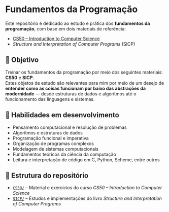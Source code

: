 # Fundamentos da Programação

Este repositório é dedicado ao estudo e prática dos **fundamentos da programação**, com base em dois materiais de referência:

- [CS50 – Introduction to Computer Science](https://cs50.harvard.edu/)
- *Structure and Interpretation of Computer Programs* (SICP)

## 🎯 Objetivo

Treinar os fundamentos da programação por meio dos seguintes materiais: **CS50** e **SICP**.  
Estes objetos de estudo são relevantes para mim por meio de um desejo de **entender como as coisas funcionam por baixo das abstrações da modernidade** — desde estruturas de dados e algoritmos até o funcionamento das linguagens e sistemas.

## 🧠 Habilidades em desenvolvimento

- Pensamento computacional e resolução de problemas
- Algoritmos e estruturas de dados
- Programação funcional e imperativa
- Organização de programas complexos
- Modelagem de sistemas computacionais
- Fundamentos teóricos da ciência da computação
- Leitura e interpretação de código em C, Python, Scheme, entre outros

## 📁 Estrutura do repositório

- [`CS50/`](./CS50/) – Material e exercícios do curso *CS50 – Introduction to Computer Science*
- [`SICP/`](./SICP/) – Estudos e implementações do livro *Structure and Interpretation of Computer Programs*
